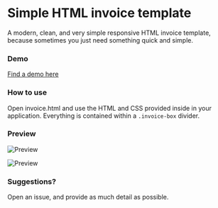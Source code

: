 # Simple HTML invoice template
A modern, clean, and very simple responsive HTML invoice template, because sometimes you just need something quick and simple.

### Demo
[Find a demo here]()

### How to use
Open invoice.html and use the HTML and CSS provided inside in your application. Everything is contained within a `.invoice-box` divider.


### Preview
![Preview](https://iili.io/F4IuYx.md.jpg)

![Preview](https://iili.io/F4I7TB.md.jpg)
### Suggestions?
Open an issue, and provide as much detail as possible.
